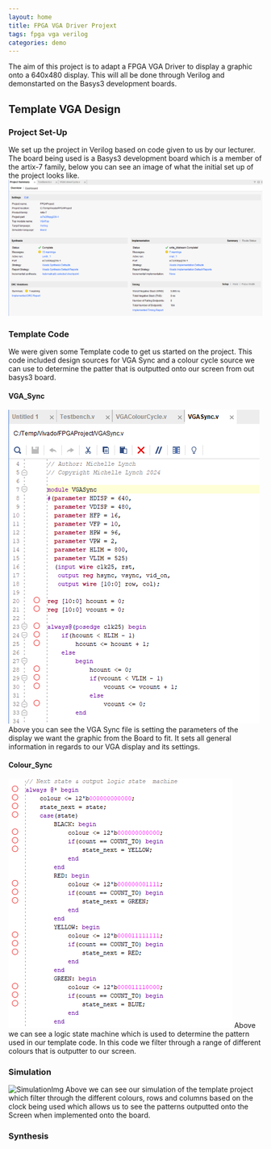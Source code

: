 ```yaml
---
layout: home
title: FPGA VGA Driver Projext
tags: fpga vga verilog
categories: demo
---
```


The aim of this project is to adapt a FPGA VGA Driver to display a graphic onto a 640x480 display. 
This will all be done through Verilog and demonstarted on the Basys3 development boards.

## **Template VGA Design**
### **Project Set-Up**
We set up the project in Verilog based on code given to us by our lecturer. The board being used is a Basys3 development board which is a member of the artix-7 family, below you can see an image of what the initial set up of the project looks like.
<img src="https://github.com/NaoiseOL/FPGAProject/blob/main/Project%20summary.png">
### **Template Code**
We were given some Template code to get us started on the project. This code included design sources for VGA Sync and a colour cycle source we can use to determine the patter that is outputted onto our screen from out basys3 board.
#### **VGA_Sync**
<img src="https://github.com/NaoiseOL/FPGAProject/blob/main/VGASync.png">
Above you can see the VGA Sync file is setting the parameters of the display we want the graphic from the Board to fit. It sets all general information in regards to our VGA display and its settings.

#### **Colour_Sync**
<img src="https://github.com/NaoiseOL/FPGAProject/blob/main/colourCycle.png">
Above we can see a logic state machine which is used to determine the pattern used in our template code. In this code we filter through a range of different colours that is outputter to our screen.

### **Simulation**
![SimulationImg](https://github.com/user-attachments/assets/8986dad7-fe54-43de-92b9-d40288343040)
Above we can see our simulation of the template project which filter through the different colours, rows and columns based on the clock being used which allows us to see the patterns outputted onto the Screen when implemented onto the board.

### **Synthesis**





